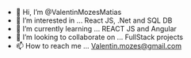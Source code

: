- 👋 Hi, I’m @ValentinMozesMatias
- 👀 I’m interested in ... React JS, .Net and SQL DB
- 🌱 I’m currently learning ... REACT JS and Angular
- 💞️ I’m looking to collaborate on ... FullStack projects
- 📫 How to reach me ... Valentin.mozes@gmail.com

<!---
ValentinMozesMatias/ValentinMozesMatias is a ✨ special ✨ repository because its `README.md` (this file) appears on your GitHub profile.
You can click the Preview link to take a look at your changes.
--->
